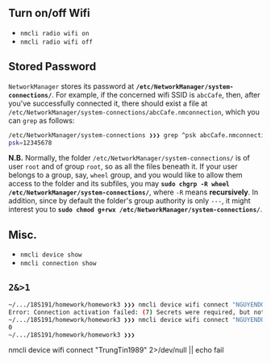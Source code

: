 ## Turn on/off Wifi
- `nmcli radio wifi on`
- `nmcli radio wifi off`

## Stored Password
`NetworkManager` stores its password at **`/etc/NetworkManager/system-connections/`**.
For example, if the concerned wifi SSID is `abcCafe`, then, after you've successfully connected it,
there should exist a file at `/etc/NetworkManager/system-connections/abcCafe.nmconnection`, which
you can `grep` as follows:
```bash
/etc/NetworkManager/system-connections ❯❯❯ grep ^psk abcCafe.nmconnection
psk=12345678
```

**N.B.** Normally, the folder `/etc/NetworkManager/system-connections/` is of user `root` and of group `root`, so as all the files beneath it. If your user belongs to a group, say, `wheel` group, and you would like to
allow them access to the folder and its subfiles, you may **`sudo chgrp -R wheel /etc/NetworkManager/system-connections/`**, where `-R` means **recursively**. In addition, since by default the folder's group authority is only `---`, it might interest you to **`sudo chmod g+rwx /etc/NetworkManager/system-connections/`**.


## Misc.
- `nmcli device show`
- `nmcli connection show`


## `2&>1`
```bash
~/.../18S191/homework/homework3 ❯❯❯ nmcli device wifi connect "NGUYENDO" || echo 0
Error: Connection activation failed: (7) Secrets were required, but not provided.
~/.../18S191/homework/homework3 ❯❯❯ nmcli device wifi connect "NGUYENDO" 2&>1 || echo 0
0
~/.../18S191/homework/homework3 ❯❯❯
```

nmcli device wifi connect "TrungTin1989" 2>/dev/null || echo fail

